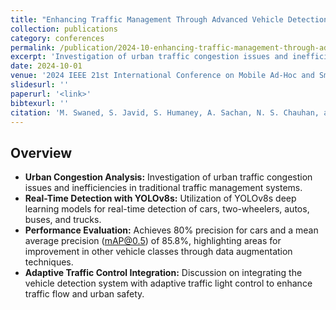 ```yaml
---
title: "Enhancing Traffic Management Through Advanced Vehicle Detection for Congestion Prevention"
collection: publications
category: conferences
permalink: /publication/2024-10-enhancing-traffic-management-through-advanced-vehicle-detection-for-congestion-prevention
excerpt: 'Investigation of urban traffic congestion issues and inefficiencies in traditional traffic management systems.'
date: 2024-10-01
venue: '2024 IEEE 21st International Conference on Mobile Ad-Hoc and Smart Systems (MASS)'
slidesurl: ''
paperurl: '<link>'
bibtexurl: ''
citation: 'M. Swaned, S. Javid, S. Humaney, A. Sachan, N. S. Chauhan, and N. Kumar. (2024). "Enhancing Traffic Management Through Advanced Vehicle Detection for Congestion Prevention." <i>2024 IEEE 21st International Conference on Mobile Ad-Hoc and Smart Systems (MASS)</i>. 623–628.'
---
```


## Overview

- **Urban Congestion Analysis:** Investigation of urban traffic congestion issues and inefficiencies in traditional traffic management systems.  
- **Real-Time Detection with YOLOv8s:** Utilization of YOLOv8s deep learning models for real-time detection of cars, two-wheelers, autos, buses, and trucks.  
- **Performance Evaluation:** Achieves 80% precision for cars and a mean average precision (mAP@0.5) of 85.8%, highlighting areas for improvement in other vehicle classes through data augmentation techniques.  
- **Adaptive Traffic Control Integration:** Discussion on integrating the vehicle detection system with adaptive traffic light control to enhance traffic flow and urban safety.  
